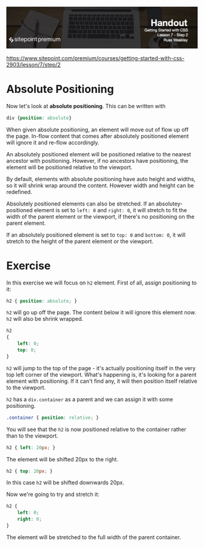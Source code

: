 ![](BYFW-Lesson-7.2.jpg)

https://www.sitepoint.com/premium/courses/getting-started-with-css-2903/lesson/7/step/2

# Absolute Positioning

Now let's look at **absolute positioning**. This can be written with

```css
div {position: absolute}
```

When given absolute positioning, an element will move out of flow up off the page. In-flow content that comes after absolutely positioned element will ignore it and re-flow accordingly.

An absolutely positioned element will be positioned relative to the nearest ancestor with positioning. However, if no ancestors have positioning, the element will be positioned relative to the viewport.

By default, elements with absolute positioning have auto height and widths, so it will shrink wrap around the content. However width and height can be redefined.

Absolutely positioned elements can also be stretched. If an absolutey-positioned element is set to `left: 0` and `right: 0`, it will stretch to fit the width of the parent element or the viewport, if there's no positioning on the parent element.

If an absolutely positioned element is set to `top: 0` and `bottom: 0`, it will stretch to the height of the parent element or the viewport.

# Exercise

In this exercise we will focus on `h2` element. First of all, assign positioning to it:

```css
h2 { position: absolute; }
```

`h2` will go up off the page. The content below it will ignore this element now. `h2` will also be shrink wrapped.

```css
h2
{
	left: 0;
	top: 0;
}
```

`h2` will jump to the top of the page - it's actually positioning itself in the very top left corner of the viewport. What's happening is, it's looking for a parent element with positioning. If it can't find any, it will then position itself relative to the viewport.

`h2` has a `div.container` as a parent and we can assign it with some positioning.

```css
.container { position: relative; }
```

You will see that the `h2` is now positioned relative to the container rather than to the viewport.

```css
h2 { left: 20px; }
```

The element will be shifted 20px to the right.

```css
h2 { top: 20px; }
```

In this case `h2` will be shifted downwards 20px.

Now we're going to try and stretch it:

```css
h2 {
	left: 0;
	right: 0;
}
```

The element will be stretched to the full width of the parent container.